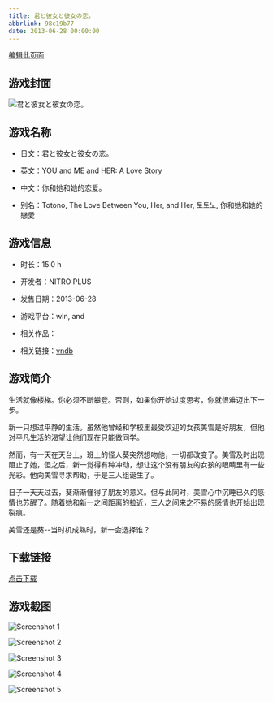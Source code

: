 ```yaml
---
title: 君と彼女と彼女の恋。
abbrlink: 98c19b77
date: 2013-06-28 00:00:00
---
```

[编辑此页面](https://github.com/ACG-3/ADV3-source/blob/main/source/_posts/%E5%90%9B%E3%81%A8%E5%BD%BC%E5%A5%B3%E3%81%A8%E5%BD%BC%E5%A5%B3%E3%81%AE%E6%81%8B%E3%80%82.md)

## 游戏封面

![君と彼女と彼女の恋。](https://pan.timero.xyz/d/onedrive/img_lib_001/%E5%90%9B%E3%81%A8%E5%BD%BC%E5%A5%B3%E3%81%A8%E5%BD%BC%E5%A5%B3%E3%81%AE%E6%81%8B%E3%80%82_cover.avif)


## 游戏名称

- 日文：君と彼女と彼女の恋。
- 英文：YOU and ME and HER: A Love Story
- 中文：你和她和她的恋爱。

- 别名：Totono, The Love Between You, Her, and Her, 토토노, 你和她和她的戀愛


## 游戏信息

- 时长：15.0 h
- 开发者：NITRO PLUS
- 发售日期：2013-06-28
- 游戏平台：win, and
- 相关作品：

- 相关链接：[vndb](https://vndb.org/v7738)


## 游戏简介

生活就像楼梯。你必须不断攀登。否则，如果你开始过度思考，你就很难迈出下一步。

新一只想过平静的生活。虽然他曾经和学校里最受欢迎的女孩美雪是好朋友，但他对平凡生活的渴望让他们现在只能做同学。

然而，有一天在天台上，班上的怪人葵突然想吻他，一切都改变了。美雪及时出现阻止了她，但之后，新一觉得有种冲动，想让这个没有朋友的女孩的眼睛里有一些光彩。他向美雪寻求帮助，于是三人组诞生了。

日子一天天过去，葵渐渐懂得了朋友的意义。但与此同时，美雪心中沉睡已久的感情也苏醒了。随着她和新一之间距离的拉近，三人之间来之不易的感情也开始出现裂痕。

美雪还是葵--当时机成熟时，新一会选择谁？


## 下载链接

[点击下载](https://pan.timero.xyz/onedrive/adv_lib_001/%E5%90%9B%E3%81%A8%E5%BD%BC%E5%A5%B3%E3%81%A8%E5%BD%BC%E5%A5%B3%E3%81%AE%E6%81%8B%E3%80%82)


## 游戏截图


![Screenshot 1](https://pan.timero.xyz/d/onedrive/img_lib_001/%E5%90%9B%E3%81%A8%E5%BD%BC%E5%A5%B3%E3%81%A8%E5%BD%BC%E5%A5%B3%E3%81%AE%E6%81%8B%E3%80%82_Screenshot_1.avif)

![Screenshot 2](https://pan.timero.xyz/d/onedrive/img_lib_001/%E5%90%9B%E3%81%A8%E5%BD%BC%E5%A5%B3%E3%81%A8%E5%BD%BC%E5%A5%B3%E3%81%AE%E6%81%8B%E3%80%82_Screenshot_2.avif)

![Screenshot 3](https://pan.timero.xyz/d/onedrive/img_lib_001/%E5%90%9B%E3%81%A8%E5%BD%BC%E5%A5%B3%E3%81%A8%E5%BD%BC%E5%A5%B3%E3%81%AE%E6%81%8B%E3%80%82_Screenshot_3.avif)

![Screenshot 4](https://pan.timero.xyz/d/onedrive/img_lib_001/%E5%90%9B%E3%81%A8%E5%BD%BC%E5%A5%B3%E3%81%A8%E5%BD%BC%E5%A5%B3%E3%81%AE%E6%81%8B%E3%80%82_Screenshot_4.avif)

![Screenshot 5](https://pan.timero.xyz/d/onedrive/img_lib_001/%E5%90%9B%E3%81%A8%E5%BD%BC%E5%A5%B3%E3%81%A8%E5%BD%BC%E5%A5%B3%E3%81%AE%E6%81%8B%E3%80%82_Screenshot_5.avif)

